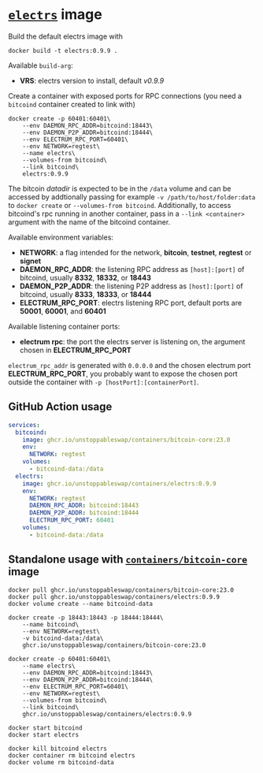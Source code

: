 # [`electrs`](https://github.com/romanz/electrs) image

Build the default electrs image with

```
docker build -t electrs:0.9.9 .
```

Available `build-arg`:

- **VRS**: electrs version to install, default _v0.9.9_

Create a container with exposed ports for RPC connections (you need a `bitcoind` container created to link with)

```
docker create -p 60401:60401\
    --env DAEMON_RPC_ADDR=bitcoind:18443\
    --env DAEMON_P2P_ADDR=bitcoind:18444\
    --env ELECTRUM_RPC_PORT=60401\
    --env NETWORK=regtest\
    --name electrs\
    --volumes-from bitcoind\
    --link bitcoind\
    electrs:0.9.9
```

The bitcoin _datadir_ is expected to be in the `/data` volume and can be accessed by addtionally passing for example `-v /path/to/host/folder:data` to `docker create` or `--volumes-from bitcoind`. Additionally, to access bitcoind's rpc running in another container, pass in a `--link <container>` argument with the name of the bitcoind container.

Available environment variables:

- **NETWORK**: a flag intended for the network, **bitcoin**, **testnet**, **regtest** or **signet**
- **DAEMON_RPC_ADDR**: the listening RPC address as `[host]:[port]` of bitcoind, usually **8332**, **18332**, or **18443**
- **DAEMON_P2P_ADDR**: the listening P2P address as `[host]:[port]` of bitcoind, usually **8333**, **18333**, or **18444**
- **ELECTRUM_RPC_PORT**: electrs listening RPC port, default ports are **50001**, **60001**, and **60401**

Available listening container ports:

- **electrum rpc**: the port the electrs server is listening on, the argument chosen in **ELECTRUM_RPC_PORT**

`electrum_rpc_addr` is generated with `0.0.0.0` and the chosen electrum port **ELECTRUM_RPC_PORT**, you probably want to expose the chosen port outside the container with `-p [hostPort]:[containerPort]`.

## GitHub Action usage

```yaml
services:
  bitcoind:
    image: ghcr.io/unstoppableswap/containers/bitcoin-core:23.0
    env:
      NETWORK: regtest
    volumes:
      - bitcoind-data:/data
  electrs:
    image: ghcr.io/unstoppableswap/containers/electrs:0.9.9
    env:
      NETWORK: regtest
      DAEMON_RPC_ADDR: bitcoind:18443
      DAEMON_P2P_ADDR: bitcoind:18444
      ELECTRUM_RPC_PORT: 60401
    volumes:
      - bitcoind-data:/data
```

## Standalone usage with [`containers/bitcoin-core`](https://github.com/unstoppableswap/containers/tree/main/bitcoin-core) image

```
docker pull ghcr.io/unstoppableswap/containers/bitcoin-core:23.0
docker pull ghcr.io/unstoppableswap/containers/electrs:0.9.9
docker volume create --name bitcoind-data

docker create -p 18443:18443 -p 18444:18444\
    --name bitcoind\
    --env NETWORK=regtest\
    -v bitcoind-data:/data\
    ghcr.io/unstoppableswap/containers/bitcoin-core:23.0

docker create -p 60401:60401\
    --name electrs\
    --env DAEMON_RPC_ADDR=bitcoind:18443\
    --env DAEMON_P2P_ADDR=bitcoind:18444\
    --env ELECTRUM_RPC_PORT=60401\
    --env NETWORK=regtest\
    --volumes-from bitcoind\
    --link bitcoind\
    ghcr.io/unstoppableswap/containers/electrs:0.9.9

docker start bitcoind
docker start electrs

docker kill bitcoind electrs
docker container rm bitcoind electrs
docker volume rm bitcoind-data
```
